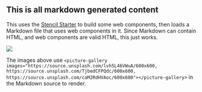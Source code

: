 ## This is all markdown generated content

This uses the [Stencil Starter](https://stenciljs.com/docs/getting-started) to build some web components, then loads a Markdown file that uses web components in it. Since Markdown can contain HTML, and web components are valid HTML, this just works.

<picture-gallery images="https://source.unsplash.com/lvh5L46VWuA/600x600, https://source.unsplash.com/TjbedCFPQdc/600x600, https://source.unsplash.com/caM2RdHVAoc/600x600"><img src="https://source.unsplash.com/lvh5L46VWuA/600x600"/></picture-gallery>

The images above use `<picture-gallery images="https://source.unsplash.com/lvh5L46VWuA/600x600, https://source.unsplash.com/TjbedCFPQdc/600x600, https://source.unsplash.com/caM2RdHVAoc/600x600"></picture-gallery>` in the Markdown source to render.
